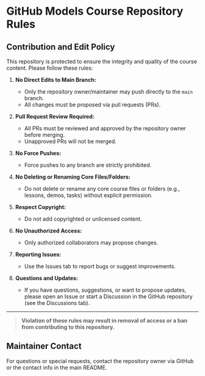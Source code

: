 # GitHub Models Course Repository Rules

## Contribution and Edit Policy

This repository is protected to ensure the integrity and quality of the course content. Please follow these rules:

1. **No Direct Edits to Main Branch:**
   - Only the repository owner/maintainer may push directly to the `main` branch.
   - All changes must be proposed via pull requests (PRs).

2. **Pull Request Review Required:**
   - All PRs must be reviewed and approved by the repository owner before merging.
   - Unapproved PRs will not be merged.

3. **No Force Pushes:**
   - Force pushes to any branch are strictly prohibited.

4. **No Deleting or Renaming Core Files/Folders:**
   - Do not delete or rename any core course files or folders (e.g., lessons, demos, tasks) without explicit permission.

5. **Respect Copyright:**
   - Do not add copyrighted or unlicensed content.

6. **No Unauthorized Access:**
   - Only authorized collaborators may propose changes.

7. **Reporting Issues:**
   - Use the Issues tab to report bugs or suggest improvements.

8. **Questions and Updates:**
   - If you have questions, suggestions, or want to propose updates, please open an Issue or start a Discussion in the GitHub repository (see the Discussions tab).

---

> **Violation of these rules may result in removal of access or a ban from contributing to this repository.**

## Maintainer Contact
For questions or special requests, contact the repository owner via GitHub or the contact info in the main README.
